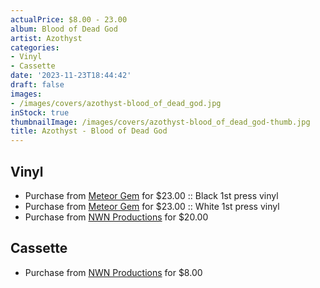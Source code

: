 ```yaml
---
actualPrice: $8.00 - 23.00
album: Blood of Dead God
artist: Azothyst
categories:
- Vinyl
- Cassette
date: '2023-11-23T18:44:42'
draft: false
images:
- /images/covers/azothyst-blood_of_dead_god.jpg
inStock: true
thumbnailImage: /images/covers/azothyst-blood_of_dead_god-thumb.jpg
title: Azothyst - Blood of Dead God
---
```


## Vinyl
* Purchase from [Meteor Gem](https://meteor-gem.com/products/azothyst-blood-of-dead-god-lp-1) for $23.00 :: Black 1st press vinyl
* Purchase from [Meteor Gem](https://meteor-gem.com/products/azothyst-blood-of-dead-god-lp-1) for $23.00 :: White 1st press vinyl
* Purchase from [NWN Productions](http://shop.nwnprod.com/index.php?route=product/product&path=75&product_id=31772&sort=pd.name&order=ASC) for $20.00
## Cassette
* Purchase from [NWN Productions](http://shop.nwnprod.com/index.php?route=product/product&path=73&product_id=20708&sort=pd.name&order=ASC) for $8.00
